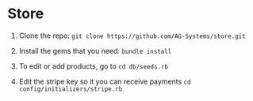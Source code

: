 # Store

1) Clone the repo: `git clone https://github.com/AG-Systems/store.git`

2) Install the gems that you need: `bundle install`

3) To edit or add products, go to `cd db/seeds.rb`

4) Edit the stripe key so it you can receive payments `cd config/initializers/stripe.rb`

